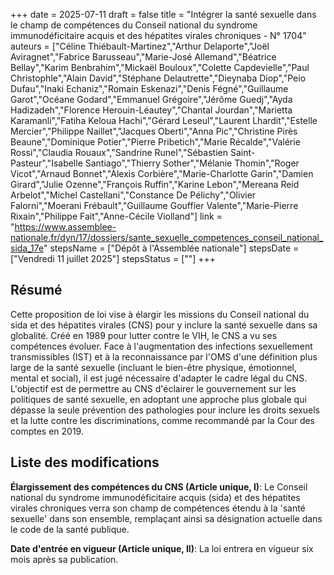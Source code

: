 +++
date = 2025-07-11
draft = false
title = "Intégrer la santé sexuelle dans le champ de compétences du Conseil national du syndrome immunodéficitaire acquis et des hépatites virales chroniques - N° 1704"
auteurs = ["Céline Thiébault-Martinez","Arthur Delaporte","Joël Aviragnet","Fabrice Barusseau","Marie-José Allemand","Béatrice Bellay","Karim Benbrahim","Mickaël Bouloux","Colette Capdevielle","Paul Christophle","Alain David","Stéphane Delautrette","Dieynaba Diop","Peio Dufau","Inaki Echaniz","Romain Eskenazi","Denis Fégné","Guillaume Garot","Océane Godard","Emmanuel Grégoire","Jérôme Guedj","Ayda Hadizadeh","Florence Herouin-Léautey","Chantal Jourdan","Marietta Karamanli","Fatiha Keloua Hachi","Gérard Leseul","Laurent Lhardit","Estelle Mercier","Philippe Naillet","Jacques Oberti","Anna Pic","Christine Pirès Beaune","Dominique Potier","Pierre Pribetich","Marie Récalde","Valérie Rossi","Claudia Rouaux","Sandrine Runel","Sébastien Saint-Pasteur","Isabelle Santiago","Thierry Sother","Mélanie Thomin","Roger Vicot","Arnaud Bonnet","Alexis Corbière","Marie-Charlotte Garin","Damien Girard","Julie Ozenne","François Ruffin","Karine Lebon","Mereana Reid Arbelot","Michel Castellani","Constance De Pélichy","Olivier Falorni","Moerani Frébault","Guillaume Gouffier Valente","Marie-Pierre Rixain","Philippe Fait","Anne-Cécile Violland"]
link = "https://www.assemblee-nationale.fr/dyn/17/dossiers/sante_sexuelle_competences_conseil_national_sida_17e"
stepsName = ["Dépôt à l'Assemblée nationale"]
stepsDate = ["Vendredi 11 juillet 2025"]
stepsStatus = [""]
+++

## Résumé

Cette proposition de loi vise à élargir les missions du Conseil national du sida et des hépatites virales (CNS) pour y inclure la santé sexuelle dans sa globalité. Créé en 1989 pour lutter contre le VIH, le CNS a vu ses compétences évoluer. Face à l'augmentation des infections sexuellement transmissibles (IST) et à la reconnaissance par l'OMS d'une définition plus large de la santé sexuelle (incluant le bien-être physique, émotionnel, mental et social), il est jugé nécessaire d'adapter le cadre légal du CNS. L'objectif est de permettre au CNS d'éclairer le gouvernement sur les politiques de santé sexuelle, en adoptant une approche plus globale qui dépasse la seule prévention des pathologies pour inclure les droits sexuels et la lutte contre les discriminations, comme recommandé par la Cour des comptes en 2019.

## Liste des modifications

**Élargissement des compétences du CNS (Article unique, I)**: Le Conseil national du syndrome immunodéficitaire acquis (sida) et des hépatites virales chroniques verra son champ de compétences étendu à la 'santé sexuelle' dans son ensemble, remplaçant ainsi sa désignation actuelle dans le code de la santé publique.

**Date d'entrée en vigueur (Article unique, II)**: La loi entrera en vigueur six mois après sa publication.
